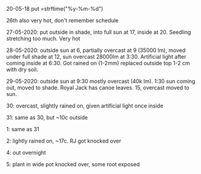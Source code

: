 
20-05-18
put =strftime(\"%y-%m-%d\")

26th also very hot, don't remember schedule

27-05-2020: put outside in shade, into full sun at 17, inside at 20. Seedling stretching too much. Very hot

28-05-2020: outside sun at 6, partially overcast at 9 (35000 lm), moved under full shade at 12, sun overcast 28000lm at 3:30. Artificial light after coming inside at 6:30. Got rained on (1-2mm) replaced outside top 1-2 cm with dry soil.

29-05-2020: outside sun at 9:30 mostly overcast (40k lm). 1:30 sun coming out, moved to shade. Royal Jack has canoe leaves. 15, overcast moved to sun.

30: overcast, slightly rained on, given artificial light once inside

31: same as 30, but ~10c outside

1: same as 31

2: lightly rained on, ~17c. RJ got knocked over

4: out overnight

5: plant in wide pot knocked over, some root exposed

